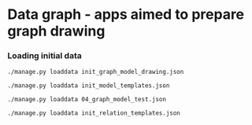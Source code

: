 # Data graph  - apps aimed to prepare graph drawing

### Loading initial data
```commandline
./manage.py loaddata init_graph_model_drawing.json

./manage.py loaddata init_model_templates.json

./manage.py loaddata 04_graph_model_test.json

./manage.py loaddata init_relation_templates.json
```

